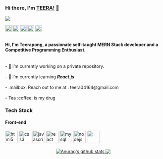 ### Hi there, I'm [TEERA!](https://github.com/teera04164) 👋
![](https://komarev.com/ghpvc/?username=teera04164)

<a href="https://twitter.com/teera04164">
  <img align="left" alt="Teerapong | Twitter" width="21px" src="https://img.icons8.com/fluent/48/000000/twitter.png" />
</a>
<a href="https://www.hackerrank.com/teera04164/">
<img align="left" alt="Teerapong | Twitter" width="21px" src="https://img.icons8.com/windows/32/000000/hackerrank.png" />
</a>
<a href="https://linkedin.com/in/teera04164">
 <img  align="left" alt="Teerapong | Linkedin" width="21px" src="https://img.icons8.com/cute-clipart/64/000000/linkedin.png" />
</a>
<a href="https://www.facebook.com/mihir.gupta.7965/">
 <img align="left" alt="Teerapong | Facebook" width="21px" src="https://img.icons8.com/fluent/64/000000/facebook-new.png" />
</a>
<a href="https://www.instagram/mihir_gupta_1/">
 <img align="left" alt="Teerapong | Facebook" width="21px" src="https://img.icons8.com/cute-clipart/64/000000/instagram-new.png"/>
</a>
<br />
<br />
<h4>Hi, I'm Teerapong, a passionate self-taught <strong>MERN Stack developer</strong> and a <strong>Competitive Programming Enthusiast</strong>.</h4>
<br/>
- 🔭 I’m currently working on a private repository.<br/>
<br />
- 🌱 I’m currently learning <strong><em>React.js</em></strong><br/>
<br />
- :mailbox: Reach out to me at : teera04164@gmail.com<br/>
<br />
- Tea :coffee: is my drug
<h3>Tech Stack</h3>
<h4>Front-end</h4>
<p align="left"> 
  <img src="https://devicons.github.io/devicon/devicon.git/icons/html5/html5-original-wordmark.svg" alt="html5" width="40" height="40"/> 
  <img src="https://devicons.github.io/devicon/devicon.git/icons/css3/css3-original-wordmark.svg" alt="css3" width="40" height="40"/> 
  <img src="https://devicons.github.io/devicon/devicon.git/icons/javascript/javascript-original.svg" alt="javascript" width="40" height="40"/> 
  <img src="https://devicons.github.io/devicon/devicon.git/icons/react/react-original-wordmark.svg" alt="react" width="40" height="40"/>
  <img src="https://devicons.github.io/devicon/devicon.git/icons/mysql/mysql-original-wordmark.svg" alt="mysql" width="40" height="40"/> 
 <img src="https://img.icons8.com/color/48/000000/nodejs.png" width="40" height="40" alt="nodejs" /> <img src="https://img.icons8.com/color/48/000000/mongodb.png" width="40" height="40" />
 </p>
<p align = 'center'> 
<a href="https://github.com/anuraghazra/github-readme-stats">
  <img align="center" src="https://github-readme-stats.anuraghazra1.vercel.app/api?username=teera04164&show_icons=true&include_all_commits=true&theme=radical" alt="Anurag's github stats" />
</a>
<a href="https://github.com/anuraghazra/github-readme-stats">
  <!-- Change the `github-readme-stats.anuraghazra1.vercel.app` to `github-readme-stats.vercel.app`  -->
  <img align="center" src="https://github-readme-stats.anuraghazra1.vercel.app/api/top-langs/?username=teera04164&layout=compact&theme=radical" />
</a>
